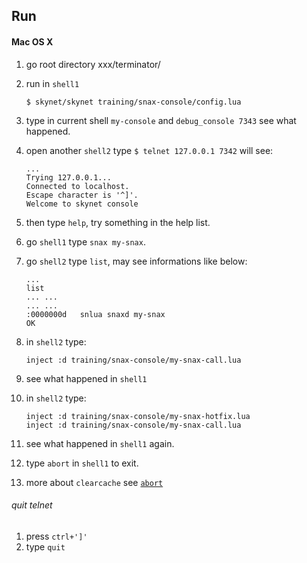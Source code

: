 ## Run
#### Mac OS X
1. go root directory xxx/terminator/
2. run in `shell1`
    ```
    $ skynet/skynet training/snax-console/config.lua
    ```
    
3. type in current shell `my-console` and `debug_console 7343` see what happened.
4. open another `shell2` type `$ telnet 127.0.0.1 7342` will see:
    ```
    ...
    Trying 127.0.0.1...
    Connected to localhost.
    Escape character is '^]'.
    Welcome to skynet console
    ```
    
5. then type `help`, try something in the help list.
6. go `shell1` type `snax my-snax`.
7. go `shell2` type `list`, may see informations like below:
    ```
    ...
    list
    ... ...
    ... ...
    :0000000d	snlua snaxd my-snax
    OK
    ```
    
8. in `shell2` type:
    ```
    inject :d training/snax-console/my-snax-call.lua
    ```
    
9. see what happened in `shell1`
10. in `shell2` type:
    ```
    inject :d training/snax-console/my-snax-hotfix.lua
    inject :d training/snax-console/my-snax-call.lua
    ```
    
11. see what happened in `shell1` again.
12. type `abort` in `shell1` to exit.
13. more about `clearcache` see [`abort`](https://github.com/qinhanlei/terminator/blob/master/training/common/abort.lua)

###### quit telnet
1. press `ctrl+']'`
2. type `quit`
